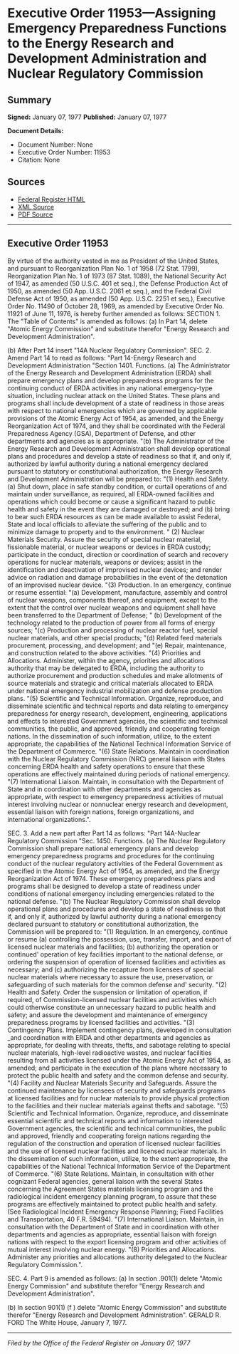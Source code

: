 # Executive Order 11953—Assigning Emergency Preparedness Functions to the Energy Research and Development Administration and Nuclear Regulatory Commission

## Summary

**Signed:** January 07, 1977
**Published:** January 07, 1977

**Document Details:**
- Document Number: None
- Executive Order Number: 11953
- Citation: None

## Sources
- [Federal Register HTML](https://www.presidency.ucsb.edu/documents/executive-order-11953-assigning-emergency-preparedness-functions-the-energy-research-and)
- [XML Source](None)
- [PDF Source](None)

---

## Executive Order 11953

By virtue of the authority vested in me as President of the United States, and pursuant to Reorganization Plan No. 1 of 1958 (72 Stat. 1799), Reorganization Plan No. 1 of 1973 (87 Stat. 1089), the National Security Act of 1947, as amended (50 U.S.C. 401 et seq.), the Defense Production Act of 1950, as amended (50 App. U.S.C. 2061 et seq.), and the Federal Civil Defense Act of 1950, as amended (50 App. U.S.C. 2251 et seq.), Executive Order No. 11490 of October 28, 1969, as amended by Executive Order No. 11921 of June 11, 1976, is hereby further amended as follows:
SECTION 1. The "Table of Contents" is amended as follows: (a) In Part 14, delete "Atomic Energy Commission" and substitute therefor "Energy Research and Development Administration".

(b) After Part 14 insert "14A Nuclear Regulatory Commission".
SEC. 2. Amend Part 14 to read as follows:
"Part 14-Energy Research and Development Administration
"Section 1401. Functions. (a) The Administrator of the Energy Research and Development Administration (ERDA) shall prepare emergency plans and develop preparedness programs for the continuing conduct of ERDA activities in any national emergency-type situation, including nuclear attack on the United States. These plans and programs shall include development of a state of readiness in those areas with respect to national emergencies which are governed by applicable provisions of the Atomic Energy Act of 1954, as amended, and the Energy Reorganization Act of 1974, and they shall be coordinated with the Federal Preparedness Agency (GSA), Department of Defense, and other departments and agencies as is appropriate.
"(b) The Administrator of the Energy Research and Development Administration shall develop operational plans and procedures and develop a state of readiness so that if, and only if, authorized by lawful authority during a national emergency declared pursuant to statutory or constitutional authorization, the Energy Research and Development Administration will be prepared to:
"(1) Health and Safety. (a) Shut down, place in safe standby condition, or curtail operations of and maintain under surveillance, as required, all ERDA-owned facilities and operations which could become or cause a significant hazard to public health and safety in the event they are damaged or destroyed; and (b) bring to bear such ERDA resources as can be made available to assist Federal, State and local officials to alleviate the suffering of the public and to minimize damage to property and to the environment.
" (2) Nuclear Materials Security. Assure the security of special nuclear material, fissionable material, or nuclear weapons or devices in ERDA custody; participate in the conduct, direction or coordination of search and recovery operations for nuclear materials, weapons or devices; assist in the identification and deactivation of improvised nuclear devices; and render advice on radiation and damage probabilities in the event of the detonation of an improvised nuclear device.
"(3) Production. In an emergency, continue or resume essential:
"(a) Development, manufacture, assembly and control of nuclear weapons, components thereof, and equipment, except to the extent that the control over nuclear weapons and equipment shall have been transferred to the Department of Defense;
" (b) Development of the technology related to the production of power from all forms of energy sources;
"(c) Production and processing of nuclear reactor fuel, special nuclear materials, and other special products;
"(d) Related feed materials procurement, processing, and development; and
"(e) Repair, maintenance, and construction related to the above activities.
"(4) Priorities and Allocations. Administer, within the agency, priorities and allocations authority that may be delegated to ERDA, including the authority to authorize procurement and production schedules and make allotments of source materials and strategic and critical materials allocated to ERDA under national emergency industrial mobilization and defense production plans.
"(5) Scientific and Technical Information. Organize, reproduce, and disseminate scientific and technical reports and data relating to emergency preparedness for energy research, development, engineering, applications and effects to interested Government agencies, the scientific and technical communities, the public, and approved, friendly and cooperating foreign nations. In the dissemination of such information, utilize, to the extent appropriate, the capabilities of the National Technical Information Service of the Department of Commerce.
"(6) State Relations. Maintain in coordination with the Nuclear Regulatory Commission (NRC) general liaison with States concerning ERDA health and safety operations to ensure that these operations are effectively maintained during periods of national emergency.
"(7) International Liaison. Maintain, in consultation with the Department of State and in coordination with other departments and agencies as appropriate, with respect to emergency preparedness activities of mutual interest involving nuclear or nonnuclear energy research and development, essential liaison with foreign nations, foreign organizations, and international organizations.".

SEC. 3. Add a new part after Part 14 as follows:
"Part 14A-Nuclear Regulatory Commission
"Sec. 1450. Functions. (a) The Nuclear Regulatory Commission shall prepare national emergency plans and develop emergency preparedness programs and procedures for the continuing conduct of the nuclear regulatory activities of the Federal Government as specified in the Atomic Energy Act of 1954, as amended, and the Energy Reorganization Act of 1974. These emergency preparedness plans and programs shall be designed to develop a state of readiness under conditions of national emergency including emergencies related to the national defense.
"(b) The Nuclear Regulatory Commission shall develop operational plans and procedures and develop a state of readiness so that if, and only if, authorized by lawful authority during a national emergency declared pursuant to statutory or constitutional authorization, the Commission will be prepared to:
"(1) Regulation. In an emergency, continue or resume (a) controlling the possession, use, transfer, import, and export of licensed nuclear materials and facilities; (b) authorizing the operation or continued' operation of key facilities important to the national defense, or ordering the suspension of operation of licensed facilities and activities as necessary; and (c) authorizing the recapture from licensees of special nuclear materials where necessary to assure the use, preservation, or safeguarding of such materials for the common defense and' security.
"(2) Health and Safety. Order the suspension or limitation of operation, if required, of Commission-licensed nuclear facilities and activities which could otherwise constitute an unnecessary hazard to public health and safety; and assure the development and maintenance of emergency preparedness programs by licensed facilities and activities.
"(3) Contingency Plans. Implement contingency plans, developed in consultation _and coordination with ERDA and other departments and agencies as appropriate, for dealing with threats, thefts, and sabotage relating to special nuclear materials, high-level radioactive wastes, and nuclear facilities resulting from all activities licensed under the Atomic Energy Act of 1954, as amended; and participate in the execution of the plans where necessary to protect the public health and safety and the common defense and security.
"(4) Facility and Nuclear Materials Security and Safeguards. Assure the continued maintenance by licensees of security and safeguards programs at licensed facilities and for nuclear materials to provide physical protection to the facilities and their nuclear materials against thefts and sabotage.
"(5) Scientific and Technical Information. Organize, reproduce, and disseminate essential scientific and technical reports and information to interested Government agencies, the scientific and technical communities, the public and approved, friendly and cooperating foreign nations regarding the regulation of the construction and operation of licensed nuclear facilities and the use of licensed nuclear facilities and licensed nuclear materials. In the dissemination of such information, utilize, to the extent appropriate, the capabilities of the National Technical Information Service of the Department of Commerce.
"(6) State Relations. Maintain, in consultation with other cognizant Federal agencies, general liaison with the several States concerning the Agreement States materials licensing program and the radiological incident emergency planning program, to assure that these programs are effectively maintained to protect public health and safety. (See Radiological Incident Emergency Response Planning; Fixed Facilities and Transportation, 40 F.R. 59494).
"(7) International Liaison. Maintain, in consultation with the Department of State and in coordination with other departments and agencies as appropriate, essential liaison with foreign nations with respect to the export licensing program and other activities of mutual interest involving nuclear energy.
"(8) Priorities and Allocations. Administer any priorities and allocations authority delegated to the Nuclear Regulatory Commission.".

SEC. 4. Part 9 is amended as follows: (a) In section .901(1) delete "Atomic Energy Commission" and substitute therefor "Energy Research and Development Administration".

(b) In section 901(1) (f ) delete "Atomic Energy Commission" and substitute therefor "Energy Research and Development Administration".
GERALD R. FORD
The White House,
January 7, 1977.

---

*Filed by the Office of the Federal Register on January 07, 1977*
